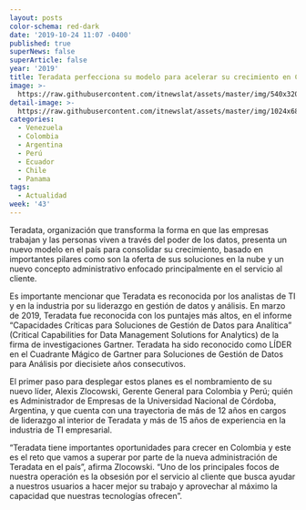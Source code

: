 ```yaml
---
layout: posts
color-schema: red-dark
date: '2019-10-24 11:07 -0400'
published: true
superNews: false
superArticle: false
year: '2019'
title: Teradata perfecciona su modelo para acelerar su crecimiento en Colombia
image: >-
  https://raw.githubusercontent.com/itnewslat/assets/master/img/540x320/Alexis-Zlocowski-p.jpg
detail-image: >-
  https://raw.githubusercontent.com/itnewslat/assets/master/img/1024x680/Alexis-Zlocowski-g.jpg
categories:
  - Venezuela
  - Colombia
  - Argentina
  - Perú
  - Ecuador
  - Chile
  - Panama
tags:
  - Actualidad
week: '43'
---
```

Teradata, organización que transforma la forma en que las empresas trabajan y las personas viven a través del poder de los datos, presenta un nuevo modelo en el país para consolidar su crecimiento, basado en importantes pilares como son la oferta de sus soluciones en la nube y un nuevo concepto administrativo enfocado principalmente en el servicio al cliente.

Es importante mencionar que Teradata es reconocida por los analistas de TI y en la industria por su liderazgo en gestión de datos y análisis. En marzo de 2019, Teradata fue reconocida con los puntajes más altos, en el informe “Capacidades Críticas para Soluciones de Gestión de Datos para Analítica” (Critical Capabilities for Data Management Solutions for Analytics) de la firma de investigaciones Gartner. Teradata ha sido reconocido como LÍDER en el Cuadrante Mágico de Gartner para Soluciones de Gestión de Datos para Análisis por diecisiete años consecutivos.

El primer paso para desplegar estos planes es el nombramiento de su nuevo líder, Alexis Zlocowski, Gerente General para Colombia y Perú; quién es Administrador de Empresas de la Universidad Nacional de Córdoba, Argentina, y que cuenta con una trayectoria de más de 12 años en cargos de liderazgo al interior de Teradata y más de 15 años de experiencia en la industria de TI empresarial.

“Teradata tiene importantes oportunidades para crecer en Colombia y este es el reto que vamos a superar por parte de la nueva administración de Teradata en el país”, afirma Zlocowski. “Uno de los principales focos de nuestra operación es la obsesión por el servicio al cliente que busca ayudar a nuestros usuarios a hacer mejor su trabajo y aprovechar al máximo la capacidad que nuestras tecnologías ofrecen”.